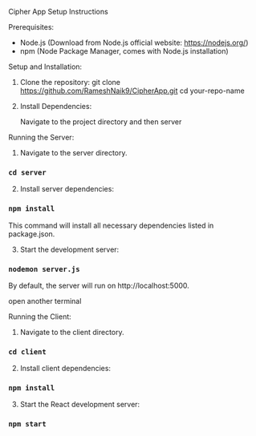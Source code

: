 Cipher App Setup Instructions

Prerequisites:

- Node.js (Download from Node.js official website: https://nodejs.org/)
- npm (Node Package Manager, comes with Node.js installation)

Setup and Installation:

1. Clone the repository:
   git clone https://github.com/RameshNaik9/CipherApp.git
   cd your-repo-name

2. Install Dependencies:

   Navigate to the project directory and then server

Running the Server:

1. Navigate to the server directory.

### `cd server`

2. Install server dependencies:

### `npm install`

This command will install all necessary dependencies listed in package.json.

3. Start the development server:

### `nodemon server.js`

By default, the server will run on http://localhost:5000.

open another terminal

Running the Client:

1. Navigate to the client directory.

### `cd client`

2. Install client dependencies:

### `npm install`

3. Start the React development server:

### `npm start`

